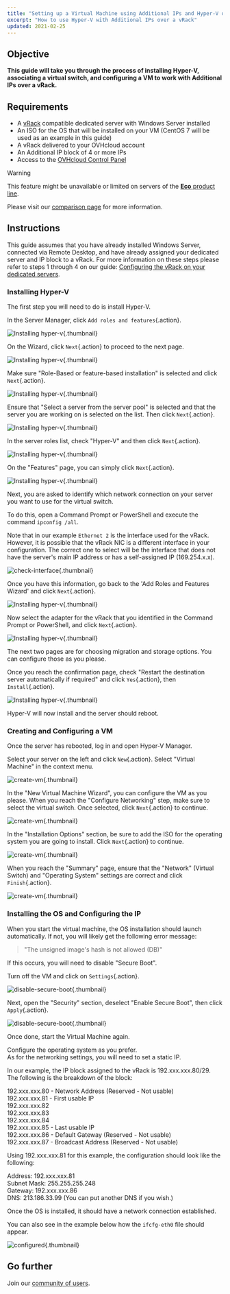 ```yaml
---
title: "Setting up a Virtual Machine using Additional IPs and Hyper-V over a vRack"
excerpt: "How to use Hyper-V with Additional IPs over a vRack"
updated: 2021-02-25
---
```


## Objective

**This guide will take you through the process of installing Hyper-V, associating a virtual switch, and configuring a VM to work with Additional IPs over a vRack.**

## Requirements

- A [vRack](https://www.ovhcloud.com/asia/network/vrack/) compatible dedicated server with Windows Server installed
- An ISO for the OS that will be installed on your VM (CentOS 7 will be used as an example in this guide)
- A vRack delivered to your OVHcloud account
- An Additional IP block of 4 or more IPs
- Access to the [OVHcloud Control Panel](/links/manager)

> [!warning]
> This feature might be unavailable or limited on servers of the [**Eco** product line](https://eco.ovhcloud.com/asia/about/).
>
> Please visit our [comparison page](https://eco.ovhcloud.com/asia/compare/) for more information.

## Instructions

This guide assumes that you have already installed Windows Server, connected via Remote Desktop, and have already assigned your dedicated server and IP block to a vRack. For more information on these steps please refer to steps 1 through 4 on our guide: [Configuring the vRack on your dedicated servers](/pages/bare_metal_cloud/dedicated_servers/vrack_configuring_on_dedicated_server).

### Installing Hyper-V

The first step you will need to do is install Hyper-V.

In the Server Manager, click `Add roles and features`{.action}.
 
![Installing hyper-v](images/add-roles-features.png){.thumbnail}

On the Wizard, click `Next`{.action} to proceed to the next page.

![Installing hyper-v](images/add-roles-features-2.png){.thumbnail}

Make sure "Role-Based or feature-based installation" is selected and click `Next`{.action}.

![Installing hyper-v](images/add-roles-features-3.png){.thumbnail}

Ensure that "Select a server from the server pool" is selected and that the server you are working on is selected on the list. Then click `Next`{.action}.

![Installing hyper-v](images/add-roles-features-4.png){.thumbnail}

In the server roles list, check "Hyper-V" and then click `Next`{.action}.

![Installing hyper-v](images/add-roles-features-5.png){.thumbnail}

On the "Features" page, you can simply click `Next`{.action}.

![Installing hyper-v](images/add-roles-features-9.png){.thumbnail}

Next, you are asked to identify which network connection on your server you want to use for the virtual switch.

To do this, open a Command Prompt or PowerShell and execute the command `ipconfig /all`.

Note that in our example `Ethernet 2` is the interface used for the vRack. However, it is possible that the vRack NIC is a different interface in your configuration. The correct one to select will be the interface that does not have the server's main IP address or has a self-assigned IP (169.254.x.x).

![check-interface](images/ipconfig.png){.thumbnail}

Once you have this information, go back to the 'Add Roles and Features Wizard' and click `Next`{.action}.

![Installing hyper-v](images/add-roles-features-6.png){.thumbnail}

Now select the adapter for the vRack that you identified in the Command Prompt or PowerShell, and click `Next`{.action}.

![Installing hyper-v](images/add-roles-features-7.png){.thumbnail}

The next two pages are for choosing migration and storage options. You can configure those as you please.

Once you reach the confirmation page, check "Restart the destination server automatically if required" and click `Yes`{.action}, then `Install`{.action}.

![Installing hyper-v](images/add-roles-features-8.png){.thumbnail}

Hyper-V will now install and the server should reboot.

### Creating and Configuring a VM

Once the server has rebooted, log in and open Hyper-V Manager.

Select your server on the left and click `New`{.action}. Select "Virtual Machine" in the context menu.

![create-vm](images/create-vm.png){.thumbnail}

In the "New Virtual Machine Wizard", you can configure the VM as you please. When you reach the "Configure Networking" step, make sure to select the virtual switch. Once selected, click `Next`{.action} to continue.

![create-vm](images/create-vm-2.png){.thumbnail}

In the "Installation Options" section, be sure to add the ISO for the operating system you are going to install. Click `Next`{.action} to continue.

![create-vm](images/create-vm-3.png){.thumbnail}

When you reach the "Summary" page, ensure that the "Network" (Virtual Switch) and "Operating System" settings are correct and click `Finish`{.action}.

![create-vm](images/create-vm-4.png){.thumbnail}

### Installing the OS and Configuring the IP

When you start the virtual machine, the OS installation should launch automatically. If not, you will likely get the following error message:

>"The unsigned image's hash is not allowed (DB)"

If this occurs, you will need to disable "Secure Boot".

Turn off the VM and click on `Settings`{.action}.

![disable-secure-boot](images/disable-secure-boot.png){.thumbnail}

Next, open the "Security" section, deselect "Enable Secure Boot", then click `Apply`{.action}.

![disable-secure-boot](images/disable-secure-boot-2.png){.thumbnail}

Once done, start the Virtual Machine again.

Configure the operating system as you prefer.
<br>As for the networking settings, you will need to set a static IP.

In our example, the IP block assigned to the vRack is 192.xxx.xxx.80/29. The following is the breakdown of the block:

192.xxx.xxx.80 - Network Address (Reserved - Not usable)
<br>192.xxx.xxx.81 - First usable IP
<br>192.xxx.xxx.82
<br>192.xxx.xxx.83
<br>192.xxx.xxx.84
<br>192.xxx.xxx.85 - Last usable IP
<br>192.xxx.xxx.86 - Default Gateway (Reserved - Not usable)
<br>192.xxx.xxx.87 - Broadcast Address (Reserved - Not usable)

Using 192.xxx.xxx.81 for this example, the configuration should look like the following:

Address: 192.xxx.xxx.81
<br>Subnet Mask: 255.255.255.248
<br>Gateway: 192.xxx.xxx.86
<br>DNS: 213.186.33.99 (You can put another DNS if you wish.)

Once the OS is installed, it should have a network connection established.

You can also see in the example below how the `ifcfg-eth0` file should appear.

![configured](images/configured.png){.thumbnail}

## Go further

Join our [community of users](/links/community).
